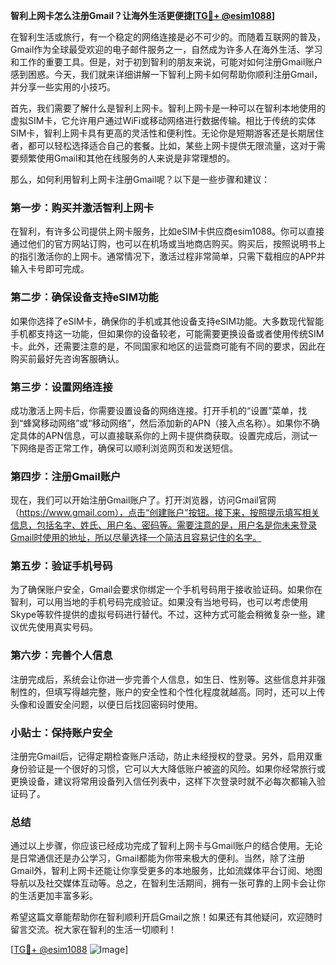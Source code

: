 **智利上网卡怎么注册Gmail？让海外生活更便捷[[TG💪+ @esim1088](https://t.me/s/esim1088)]**

在智利生活或旅行，有一个稳定的网络连接是必不可少的。而随着互联网的普及，Gmail作为全球最受欢迎的电子邮件服务之一，自然成为许多人在海外生活、学习和工作的重要工具。但是，对于初到智利的朋友来说，可能对如何注册Gmail账户感到困惑。今天，我们就来详细讲解一下智利上网卡如何帮助你顺利注册Gmail，并分享一些实用的小技巧。

首先，我们需要了解什么是智利上网卡。智利上网卡是一种可以在智利本地使用的虚拟SIM卡，它允许用户通过WiFi或移动网络进行数据传输。相比于传统的实体SIM卡，智利上网卡具有更高的灵活性和便利性。无论你是短期游客还是长期居住者，都可以轻松选择适合自己的套餐。比如，某些上网卡提供无限流量，这对于需要频繁使用Gmail和其他在线服务的人来说是非常理想的。

那么，如何利用智利上网卡注册Gmail呢？以下是一些步骤和建议：

### 第一步：购买并激活智利上网卡

在智利，有许多公司提供上网卡服务，比如eSIM卡供应商esim1088。你可以直接通过他们的官方网站订购，也可以在机场或当地商店购买。购买后，按照说明书上的指引激活你的上网卡。通常情况下，激活过程非常简单，只需下载相应的APP并输入卡号即可完成。

### 第二步：确保设备支持eSIM功能

如果你选择了eSIM卡，确保你的手机或其他设备支持eSIM功能。大多数现代智能手机都支持这一功能，但如果你的设备较老，可能需要更换设备或者使用传统SIM卡。此外，还需要注意的是，不同国家和地区的运营商可能有不同的要求，因此在购买前最好先咨询客服确认。

### 第三步：设置网络连接

成功激活上网卡后，你需要设置设备的网络连接。打开手机的“设置”菜单，找到“蜂窝移动网络”或“移动网络”，然后添加新的APN（接入点名称）。如果你不确定具体的APN信息，可以直接联系你的上网卡提供商获取。设置完成后，测试一下网络是否正常工作，确保可以顺利浏览网页和发送短信。

### 第四步：注册Gmail账户

现在，我们可以开始注册Gmail账户了。打开浏览器，访问Gmail官网（https://www.gmail.com），点击“创建账户”按钮。接下来，按照提示填写相关信息，包括名字、姓氏、用户名、密码等。需要注意的是，用户名是你未来登录Gmail时使用的地址，所以尽量选择一个简洁且容易记住的名字。

### 第五步：验证手机号码

为了确保账户安全，Gmail会要求你绑定一个手机号码用于接收验证码。如果你在智利，可以用当地的手机号码完成验证。如果没有当地号码，也可以考虑使用Skype等软件提供的虚拟号码进行替代。不过，这种方式可能会稍微复杂一些，建议优先使用真实号码。

### 第六步：完善个人信息

注册完成后，系统会让你进一步完善个人信息，如生日、性别等。这些信息并非强制性的，但填写得越完整，账户的安全性和个性化程度就越高。同时，还可以上传头像和设置安全问题，以便日后找回密码时使用。

### 小贴士：保持账户安全

注册完Gmail后，记得定期检查账户活动，防止未经授权的登录。另外，启用双重身份验证是一个很好的习惯，它可以大大降低账户被盗的风险。如果你经常旅行或更换设备，建议将常用设备列入信任列表中，这样下次登录时就不必每次都输入验证码了。

### 总结

通过以上步骤，你应该已经成功完成了智利上网卡与Gmail账户的结合使用。无论是日常通信还是办公学习，Gmail都能为你带来极大的便利。当然，除了注册Gmail外，智利上网卡还能让你享受更多的本地服务，比如流媒体平台订阅、地图导航以及社交媒体互动等。总之，在智利生活期间，拥有一张可靠的上网卡会让你的生活更加丰富多彩。

希望这篇文章能帮助你在智利顺利开启Gmail之旅！如果还有其他疑问，欢迎随时留言交流。祝大家在智利的生活一切顺利！

[[TG💪+ @esim1088](https://t.me/s/esim1088) ![Image](https://i.postimg.cc/4NQfJmqS/Snipaste-2025-05-13-00-14-12.png)]